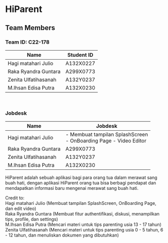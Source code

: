 # **HiParent** <br />

## Team Members <br />

### Team ID: C22-178 <br />

| Name  | Student ID |
| ------------- | ------------- |
| Hagi matahari Julio  | A132X0227  |
| Raka Ryandra Guntara  | A299X0773  |
| Zenita Ulfatihasanah  | A132Y0237  |
| M.Ihsan Edisa Putra  | A132X0230  |

<br />

### Jobdesk <br />

| Name  | Jobdesk |
| ------------- | ------------- |
| Hagi matahari Julio  | -  Membuat tampilan SplashScreen <br /> - OnBoarding Page - Video Editor|
| Raka Ryandra Guntara  | A299X0773  |
| Zenita Ulfatihasanah  | A132Y0237  |
| M.Ihsan Edisa Putra  | A132X0230  |


HiParent adalah sebuah aplikasi bagi para orang tua dalam merawat sang buah hati, dengan aplikasi HiParent orang tua bisa berbagi pendapat dan mendapatkan informasi baru mengenai merawat sang buah hati. <br />

Credit to: <br />
Hagi matahari Julio (Membuat tampilan SplashScreen, OnBoarding Page, dan edit video) <br />
Raka Ryandra Guntara (Membuat fitur authentifikasi, diskusi, menampilkan tips, profile, dan settings) <br />
M.Ihsan Edisa Putra (Mencari materi untuk tips parenting usia 13 - 17 tahun) <br />
Zenita Ulfatihasanah (Mencari materi untuk tips parenting usia 0 - 5 tahun, 6 - 12 tahun, dan menuliskan dokumen yang dibutuhkan)

